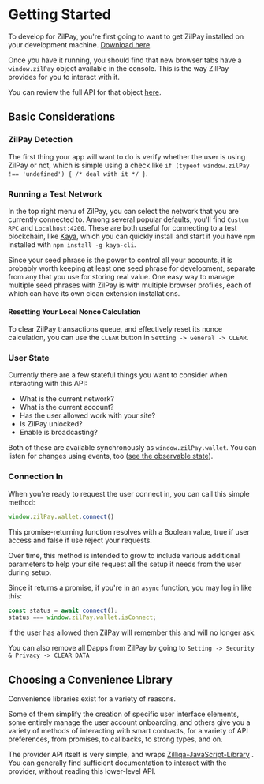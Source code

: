 # Getting Started

To develop for ZilPay, you're first going to want to get ZilPay installed on your development machine. [Download here](https://zilpay.xyz/).

Once you have it running, you should find that new browser tabs have a `window.zilPay` object available in the console. This is the way ZilPay provides for you to interact with it.

You can review the full API for that object [here](../zilliqa-provider).

## Basic Considerations

### ZilPay Detection

The first thing your app will want to do is verify whether the user is using ZilPay or not, which is simple using a check like `if (typeof window.zilPay !== 'undefined') { /* deal with it */ }`.

### Running a Test Network

In the top right menu of ZilPay, you can select the network that you are currently connected to. Among several popular defaults, you'll find `Custom RPC` and `Localhost:4200`. These are both useful for connecting to a test blockchain, like [Kaya](https://github.com/Zilliqa/kaya), which you can quickly install and start if you have `npm` installed with `npm install -g kaya-cli`.

Since your seed phrase is the power to control all your accounts, it is probably worth keeping at least one seed phrase for development, separate from any that you use for storing real value. One easy way to manage multiple seed phrases with ZilPay is with multiple browser profiles, each of which can have its own clean extension installations.

#### Resetting Your Local Nonce Calculation

To clear ZilPay transactions queue, and effectively reset its nonce calculation, you can use the `CLEAR` button in `Setting -> General -> CLEAR`.

### User State

Currently there are a few stateful things you want to consider when interacting with this API:

- What is the current network?
- What is the current account?
- Has the user allowed work with your site?
- Is ZilPay unlocked?
- Enable is broadcasting?

Both of these are available synchronously as `window.zilPay.wallet`. You can listen for changes using events, too ([see the observable state](/zilliqa-provider/#window-zilpay-wallet-observablenetwork)).

### Connection In

When you're ready to request the user connect in, you can call this simple method:

```javascript
window.zilPay.wallet.connect()
```

This promise-returning function resolves with a Boolean value, true if user access and false if use reject your requests.

Over time, this method is intended to grow to include various additional parameters to help your site request all the setup it needs from the user during setup.

Since it returns a promise, if you're in an `async` function, you may log in like this:

```javascript
const status = await connect();
status === window.zilPay.wallet.isConnect;
```
if the user has allowed then ZilPay will remember this and will no longer ask.

You can also remove all Dapps from ZilPay by going to ```Setting -> Security & Privacy -> CLEAR DATA```

## Choosing a Convenience Library

Convenience libraries exist for a variety of reasons.

Some of them simplify the creation of specific user interface elements, some entirely manage the user account onboarding, and others give you a variety of methods of interacting with smart contracts, for a variety of API preferences, from promises, to callbacks, to strong types, and on.

The provider API itself is very simple, and wraps [Zilliqa-JavaScript-Library](https://github.com/Zilliqa/Zilliqa-JavaScript-Library) . You can generally find sufficient documentation to interact with the provider, without reading this lower-level API.

